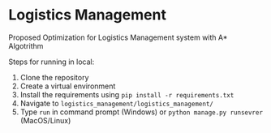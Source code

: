 # Logistics Management
 Proposed Optimization for Logistics Management system with A* Algotrithm

Steps for running in local:
1. Clone the repository
2. Create a virtual environment
3. Install the requirements using `pip install -r requirements.txt`
4. Navigate to `logistics_management/logistics_management/`
5. Type `run` in command prompt (Windows) or `python manage.py runsevrer` (MacOS/Linux)


